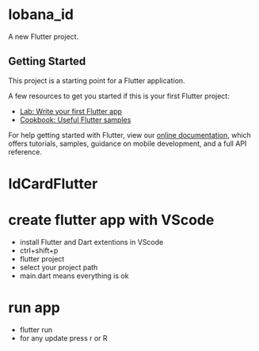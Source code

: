# lobana_id

A new Flutter project.

## Getting Started

This project is a starting point for a Flutter application.

A few resources to get you started if this is your first Flutter project:

- [Lab: Write your first Flutter app](https://flutter.dev/docs/get-started/codelab)
- [Cookbook: Useful Flutter samples](https://flutter.dev/docs/cookbook)

For help getting started with Flutter, view our
[online documentation](https://flutter.dev/docs), which offers tutorials,
samples, guidance on mobile development, and a full API reference.
# IdCardFlutter

# create flutter app with VScode

* install Flutter and Dart extentions in VScode
* ctrl+shift+p
* flutter project
* select your project path
* main.dart means everything is ok

# run app
* flutter run
* for any update press r or R
